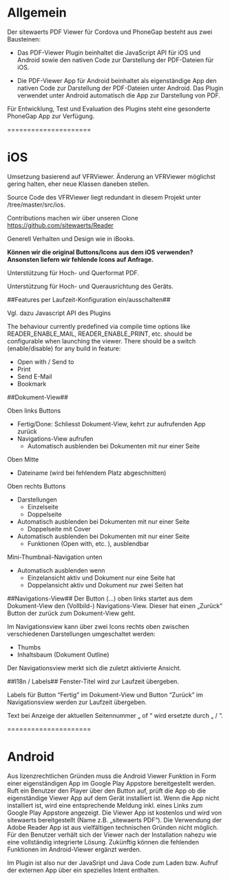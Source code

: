# Allgemein #

Der sitewaerts PDF Viewer für Cordova und PhoneGap besteht aus zwei Bausteinen:

* Das PDF-Viewer Plugin beinhaltet die JavaScript API für iOS und Android sowie den nativen Code zur Darstellung der PDF-Dateien für iOS.

* Die PDF-Viewer App für Android beinhaltet als eigenständige App den nativen Code  zur Darstellung der PDF-Dateien unter Android. Das Plugin verwendet unter Android automatisch die App zur Darstellung von PDF.

Für Entwicklung, Test und Evaluation des Plugins steht eine gesonderte PhoneGap App zur Verfügung.


=====================
# iOS #


Umsetzung basierend auf VFRViewer. Änderung an VFRViewer möglichst gering halten, eher neue Klassen daneben stellen.

Source Code des VFRViewer liegt redundant in diesem Projekt unter /tree/master/src/ios.

Contributions machen wir über unseren Clone https://github.com/sitewaerts/Reader

Generell Verhalten und Design wie in iBooks.

**Können wir die original Buttons/Icons aus dem iOS verwenden? Ansonsten liefern wir fehlende Icons auf Anfrage.**

Unterstützung für Hoch- und Querformat PDF.

Unterstützung für Hoch- und Querausrichtung des Geräts.

##Features per Laufzeit-Konfiguration ein/ausschalten##

Vgl. dazu Javascript API des Plugins

The behaviour currently predefined via compile time options like READER_ENABLE_MAIL, READER_ENABLE_PRINT, etc. should be configurable when launching the viewer. There should be a switch (enable/disable) for any build in feature:
* Open with / Send to
* Print
* Send E-Mail
* Bookmark


##Dokument-View##

Oben links Buttons
* Fertig/Done: Schliesst Dokument-View, kehrt zur aufrufenden App zurück
* Navigations-View aufrufen
    - Automatisch ausblenden bei Dokumenten mit nur einer Seite

Oben Mitte
* Dateiname (wird bei fehlendem Platz abgeschnitten)

Oben rechts Buttons
* Darstellungen
    - Einzelseite
    - Doppelseite
* Automatisch ausblenden bei Dokumenten mit nur einer Seite
    - Doppelseite mit Cover
* Automatisch ausblenden bei Dokumenten mit nur einer Seite
    - Funktionen (Open with, etc. ), ausblendbar

Mini-Thumbnail-Navigation unten
* Automatisch ausblenden wenn
    - Einzelansicht aktiv und Dokument nur eine Seite hat
    - Doppelansicht aktiv und Dokument nur zwei Seiten hat

##Navigations-View##
Der Button (…) oben links startet aus dem Dokument-View den (Vollbild-) Navigations-View. Dieser hat einen „Zurück“ Button der zurück zum Dokument-View geht.

Im Navigationsview kann über zwei Icons rechts oben zwischen verschiedenen Darstellungen umgeschaltet werden:
* Thumbs
* Inhaltsbaum (Dokument Outline)

Der Navigationsview merkt sich die zuletzt aktivierte Ansicht.

##I18n / Labels##
Fenster-Titel wird zur Laufzeit übergeben.

Labels für Button “Fertig” im Dokument-View und Button “Zurück” im Navigationsview werden zur Laufzeit übergeben.

Text bei Anzeige der aktuellen Seitennummer „<x> of <n>“ wird ersetzte durch „<x> / <n>“.


=====================
# Android #

Aus lizenzrechtlichen Gründen muss die Android Viewer Funktion in Form einer eigenständigen App im Google Play Appstore bereitgestellt werden. Ruft ein Benutzer den Player über den Button auf, prüft die App ob die eigenständige Viewer App auf dem Gerät installiert ist. Wenn die App nicht installiert ist, wird eine entsprechende Meldung inkl. eines Links zum Google Play Appstore angezeigt. Die Viewer App ist kostenlos und wird von sitewaerts bereitgestellt (Name z.B. „sitewaerts PDF“). Die Verwendung der Adobe Reader App ist aus vielfältigen technischen Gründen nicht möglich. Für den Benutzer verhält sich der Viewer nach der Installation nahezu wie eine vollständig integrierte Lösung. Zukünftig können die fehlenden Funktionen im Android-Viewer ergänzt werden.

Im Plugin ist also nur der JavaSript und Java Code zum Laden bzw. Aufruf der externen App über ein spezielles Intent enthalten.




